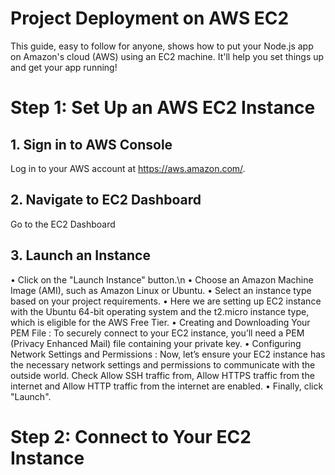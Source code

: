# Project Deployment on AWS EC2

This guide, easy to follow for anyone, shows how to put your Node.js app on Amazon's cloud (AWS) using an EC2 machine. It'll help you set things up and get your app running!

# Step 1: Set Up an AWS EC2 Instance

## 1. Sign in to AWS Console

Log in to your AWS account at https://aws.amazon.com/.

## 2. Navigate to EC2 Dashboard

Go to the EC2 Dashboard

## 3. Launch an Instance

• Click on the "Launch Instance" button.\n
• Choose an Amazon Machine Image (AMI), such as Amazon Linux or Ubuntu.
• Select an instance type based on your project requirements.
• Here we are setting up EC2 instance with the Ubuntu 64-bit operating system and the t2.micro instance type, which is eligible for the AWS Free Tier.
• Creating and Downloading Your PEM File : To securely connect to your EC2 instance, you’ll need a PEM (Privacy Enhanced Mail) file containing your private key.
• Configuring Network Settings and Permissions : Now, let’s ensure your EC2 instance has the necessary network settings and permissions to communicate with the outside world. Check Allow SSH traffic from, Allow HTTPS traffic from the internet and Allow HTTP traffic from the internet are enabled.
• Finally, click "Launch".

# Step 2: Connect to Your EC2 Instance
